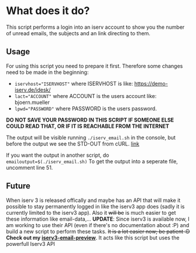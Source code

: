 # What does it do?
This script performs a login into an iserv account to show you the number of unread emails, the subjects and an link directing to them.

Usage
-----

For using this script you need to prepare it first. Therefore some changes need to be made in the beginning:
* `iservhost="ISERVHOST"` where ISERVHOST is like: https://demo-iserv.de/idesk/
* `lact="ACCOUNT"` where ACCOUNT is the users account like: bjoern.mueller
* `lpwd="PASSWORD"` where PASSWORD is the users password.

<b>DO NOT SAVE YOUR PASSWORD IN THIS SCRIPT IF SOMEONE ELSE COULD READ THAT, OR IF IT IS REACHABLE FROM THE INTERNET</b>

The output will be visible running `./iserv_email.sh` in the console, but before the output we see the STD-OUT from cURL. [link](http://superuser.com/questions/879581/curl-should-be-quit-but-it-returns-ever-something)

If you want the output in another script, do `emailoutput=$(./iserv_email.sh)`
To get the output into a seperate file, uncomment line 51.

Future
------

When iserv 3 is released offically and maybe has an API that will make it possible to stay permanently logged in like the iserv3 app does (sadly it is currently limited to the iserv3 app). Also it ~~will be~~ is much easier to get these information like email-data,...
<b>UPDATE</b>: Since iserv3 is available now, I am working to use their API (even if there's no documentation about :P) and build a new script to perform these tasks. ~~It is a lot easier now; be patient :D~~ <b>Check out my [iserv3-email-preview](https://github.com/WuerfelDev/iserv3-email-preview)</b>. It acts like this script but uses the powerfull Iserv3 API
